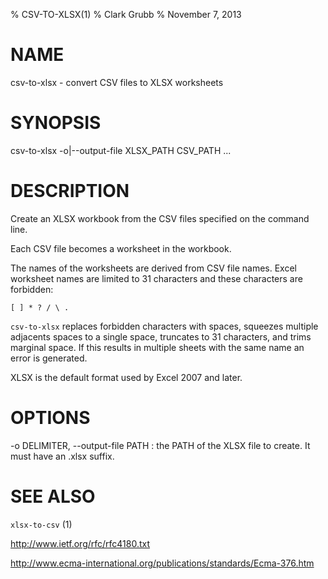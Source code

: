 % CSV-TO-XLSX(1)
% Clark Grubb
% November 7, 2013


# NAME

csv-to-xlsx - convert CSV files to XLSX worksheets

# SYNOPSIS

csv-to-xlsx -o|--output-file XLSX\_PATH CSV\_PATH ...

# DESCRIPTION

Create an XLSX workbook from the CSV files specified on the command line.

Each CSV file becomes a worksheet in the workbook.

The names of the worksheets are derived from CSV file names.  Excel worksheet names are limited to 31 characters and these characters are forbidden:

    [ ] * ? / \ .
    
`csv-to-xlsx` replaces forbidden characters with spaces, squeezes multiple adjacents spaces to a single space, truncates to 31 characters, and trims marginal space.  If this results in multiple sheets with the same name an error is generated.

XLSX is the default format used by Excel 2007 and later.

# OPTIONS

-o DELIMITER, \--output-file PATH
: the PATH of the XLSX file to create.  It must have an .xlsx suffix.

# SEE ALSO

`xlsx-to-csv` (1)

http://www.ietf.org/rfc/rfc4180.txt

http://www.ecma-international.org/publications/standards/Ecma-376.htm

